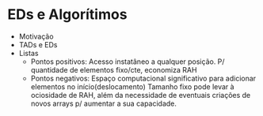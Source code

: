 # EDs e Algorítimos

- Motivação
- TADs e EDs 
- Listas
  * Pontos positivos:
      Acesso instatâneo a qualquer posição.
      P/ quantidade de elementos fixo/cte, economiza RAH
  * Pontos negativos:
      Espaço computacional significativo para adicionar elementos no início(deslocamento)
      Tamanho fixo pode levar à ociosidade de RAH, além da necessidade de eventuais criações de novos arrays p/ aumentar a sua capacidade.
    
